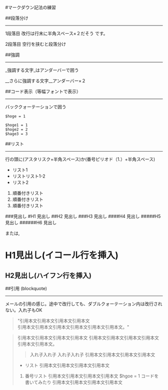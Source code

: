 #マークダウン記法の練習

##段落分け
***
1段落目  改行は行末に半角スペース×２だそう
です。

2段落目  空行を挟むと段落分け

##強調
***
_強調する文字_はアンダーバーで囲う

__さらに強調する文字__アンダーバー×２

##コード表示（等幅フォントで表示）
***
バッククォーテーションで囲う

`$hoge = 1`

    $hoge1 = 1
    $hoge2 = 2
    $hage3 = 3

##リスト
***
行の頭に(アスタリスク+半角スペース)か(番号ピリオド（1.）+半角スペース)

* リスト1
* リストリスト1-2
* リスト2

1. 順番付きリスト
2. 順番付きリスト
3. 順番付きリスト

###見出し
#H1 見出し
##H2 見出し
###H3 見出し
####H4 見出し
#####H5 見出し
######H6 見出し

または,

H1見出し(イコール行を挿入)
===================================================

H2見出し(ハイフン行を挿入)
---------------------------------------------------

##引用 (blockquote)
***
メールの引用の感じ。途中で改行しても、ダブルクォーテーション内は改行されない。入れ子もOK

> "引用本文引用本文引用本文引用本文  
引用本文引用本文引用本文引用本文引用本文引用本文。"

> 引用本文引用本文引用本文引用本文
> 引用本文引用本文引用本文引用本文引用本文引用本文。
> > 入れ子入れ子
> > 入れ子入れ子
> 引用本文引用本文引用本文引用本文
> * リスト
> 引用本文引用本文引用本文引用本文
> 1. 番号リスト
> 引用本文引用本文引用本文引用本文
> $hgoe = 1 コードを書いてみたり
> 引用本文引用本文引用本文引用本文
